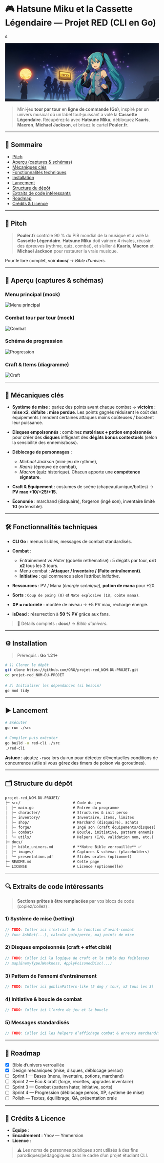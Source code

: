 # 🎮 Hatsune Miku et la Cassette Légendaire — Projet RED (CLI en Go)

<!-- Banner / Logo principal -->
s
<!-- TODO: Remplacer par votre bannière -->

![Bannière du projet](docs/images/BANNER.png)

> Mini‑jeu **tour par tour** en **ligne de commande (Go)**, inspiré par un univers musical où un label tout‑puissant a volé la **Cassette Légendaire**. Récupérez‑la avec **Hatsune Miku**, débloquez **Kaaris**, **Macron**, **Michael Jackson**, et brisez le cartel **Pouler.fr**.

---

## 🧭 Sommaire

* [Pitch](#-pitch)
* [Aperçu (captures & schémas)](#-aperçu-captures--schémas)
* [Mécaniques clés](#-mécaniques-clés)
* [Fonctionnalités techniques](#-fonctionnalités-techniques)
* [Installation](#-installation)
* [Lancement](#-lancement)
* [Structure du dépôt](#-structure-du-dépôt)
* [Extraits de code intéressants](#-extraits-de-code-intéressants)
* [Roadmap](#-roadmap)
* [Crédits & Licence](#-crédits--licence)

---

## 🎤 Pitch

> **Pouler.fr** contrôle 90 % du PIB mondial de la musique et a volé la **Cassette Légendaire**. **Hatsune Miku** doit vaincre 4 rivales, réussir des épreuves (rythme, quiz, combat), et s’allier à **Kaaris**, **Macron** et **Michael Jackson** pour restaurer la vraie musique.

Pour le lore complet, voir **docs/** → *Bible d’univers*.

---

## 👀 Aperçu (captures & schémas)

<!-- TODO: Remplacer par vos images réelles de terminal / schémas -->

### Menu principal (mock)

![Menu principal](docs/images/MENU.png)

### Combat tour par tour (mock)

![Combat](docs/images/COMBAT.png)

### Schéma de progression

![Progression](docs/images/PROGRESSION.png)

### Craft & Items (diagramme)

![Craft](docs/images/CRAFT.png)

---

## 🧩 Mécaniques clés

* **Système de mise** : pariez des points avant chaque combat → **victoire : mise x2**, **défaite : mise perdue**. Les points gagnés réduisent le coût des équipements / rendent certaines attaques moins coûteuses / boostent leur puissance.
* **Disques empoisonnés** : combinez **matériaux + potion empoisonnée** pour créer des **disques** infligeant des **dégâts bonus contextuels** (selon la sensibilité des ennemis/boss).
* **Déblocage de personnages** :

  * *Michael Jackson* (mini‑jeu de rythme),
  * *Kaaris* (épreuve de combat),
  * *Macron* (quiz historique).
    Chacun apporte une **compétence signature**.
* **Craft & Équipement** : costumes de scène (chapeau/tunique/bottes) → **PV max +10/+25/+15**.
* **Économie** : marchand (disquaire), forgeron (ingé son), inventaire limité **10** (extensible).

---

## 🛠️ Fonctionnalités techniques

* **CLI Go** : menus lisibles, messages de combat standardisés.
* **Combat** :

  * Entraînement vs *Hater* (gobelin rethématisé) : 5 dégâts par tour, **crit x2** tous les 3 tours.
  * Menu combat : **Attaquer / Inventaire / (Fuite entraînement)**.
  * **Initiative** : qui commence selon l’attribut *initiative*.
* **Ressources** : PV / Mana (*énergie scénique*), **potion de mana** pour +20.
* **Sorts** : `Coup de poing (8)` et `Note explosive (18, coûte mana)`.
* **XP = notoriété** : montée de niveau → +5 PV max, recharge énergie.
* **isDead** : résurrection à **50 % PV** grâce aux fans.

> 🔎 Détails complets : **docs/** → *Bible d’univers*.

---

## ⚙️ Installation

> Prérequis : **Go 1.21+**

```bash
# 1) Cloner le dépôt
git clone https://github.com/ORG/projet-red_NOM-DU-PROJET.git
cd projet-red_NOM-DU-PROJET

# 2) Initialiser les dépendances (si besoin)
go mod tidy
```

> <!-- TODO: Lister ici les packages utilisés si vous en ajoutez -->

---

## ▶️ Lancement

```bash
# Exécuter
go run ./src

# Compiler puis exécuter
go build -o red-cli ./src
./red-cli
```

**Astuce** : ajoutez `-race` lors du run pour détecter d’éventuelles conditions de concurrence (utile si vous gérez des timers de poison via goroutines).

---

## 🗂️ Structure du dépôt

```
projet-red_NOM-DU-PROJET/
├─ src/                        # Code du jeu
│  ├─ main.go                  # Entrée du programme
│  ├─ character/               # Structures & init perso
│  ├─ inventory/               # Inventaire, items, limites
│  ├─ shop/                    # Marchand (disquaire), achats
│  ├─ forge/                   # Ingé son (craft équipements/disques)
│  ├─ combat/                  # Boucle, initiative, pattern ennemis
│  └─ utils/                   # Helpers (I/O, validation nom, etc.)
├─ docs/
│  ├─ bible_univers.md         # **Notre Bible verrouillée** ✅
│  ├─ images/                  # Captures & schémas (placeholders)
│  └─ presentation.pdf         # Slides orales (optionnel)
├─ README.md                   # Cette page
└─ LICENSE                     # Licence (optionnelle)
```

---

## 🔍 Extraits de code intéressants

> **Sections prêtes à être remplacées** par vos blocs de code (copiez/collez) :

### 1) Système de mise (betting)

```go
// TODO: Coller ici l’extrait de la fonction d’avant-combat
// func AskBet(...), calcule gain/perte, maj points de mise
```

### 2) Disques empoisonnés (craft + effet ciblé)

```go
// TODO: Coller ici la logique de craft et la table des faiblesses
// map[EnemyType]Weakness, ApplyPoisonedDisc(...)
```

### 3) Pattern de l’ennemi d’entraînement

```go
// TODO: Coller ici goblinPattern-like (5 dmg / tour, x2 tous les 3)
```

### 4) Initiative & boucle de combat

```go
// TODO: Coller ici l’ordre de jeu et la boucle
```

### 5) Messages standardisés

```go
// TODO: Coller ici les helpers d’affichage combat & erreurs marchand/forge
```

---

## 🧱 Roadmap

* [x] Bible d’univers verrouillée
* [x] Design mécaniques (mise, disques, déblocage persos)
* [ ] Sprint 1 — Bases (menu, inventaire, potions, marchand)
* [ ] Sprint 2 — Éco & craft (forge, recettes, upgrades inventaire)
* [ ] Sprint 3 — Combat (pattern hater, initiative, sorts)
* [ ] Sprint 4 — Progression (déblocage persos, XP, système de mise)
* [ ] Polish — Textes, équilibrage, QA, présentation orale

---

## 👥 Crédits & Licence

* **Équipe** : <!-- TODO: Noms + rôles -->
* **Encadrement** : Ynov — Ymmersion
* **Licence** : <!-- TODO: MIT / Apache-2.0 / autre -->

> ⚠️ Les noms de personnes publiques sont utilisés à des fins parodiques/pédagogiques dans le cadre d’un projet étudiant CLI.
